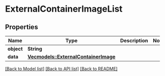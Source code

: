 # ExternalContainerImageList

## Properties

Name | Type | Description | Notes
------------ | ------------- | ------------- | -------------
**object** | **String** |  | 
**data** | [**Vec<models::ExternalContainerImage>**](ExternalContainerImage.md) |  | 

[[Back to Model list]](../README.md#documentation-for-models) [[Back to API list]](../README.md#documentation-for-api-endpoints) [[Back to README]](../README.md)


